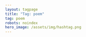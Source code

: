 ```yaml
---
layout: tagpage
title: "Tag: poem"
tag: poem
robots: noindex
hero_image: /assets/img/hashtag.png
---
```

